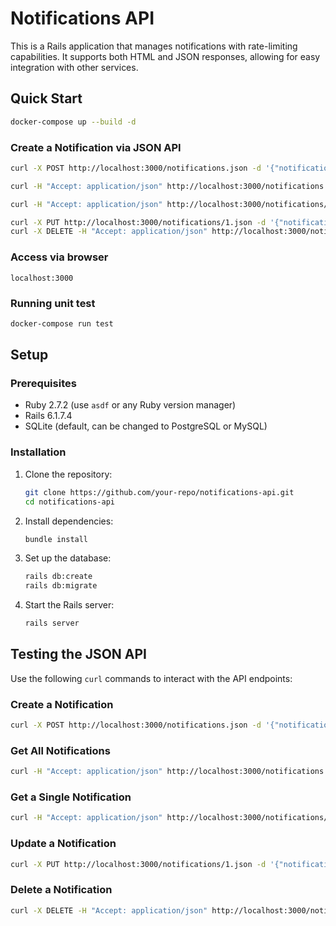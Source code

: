 # Notifications API

This is a Rails application that manages notifications with rate-limiting capabilities. It supports both HTML and JSON responses, allowing for easy integration with other services.

## Quick Start

```sh
docker-compose up --build -d
```
### Create a Notification via JSON API

```bash
curl -X POST http://localhost:3000/notifications.json -d '{"notification": {"recipient":"user@example.com", "notification_type":"status", "body":"This is a test notification."}}' -H "Content-Type: application/json" -H "Accept: application/json"

curl -H "Accept: application/json" http://localhost:3000/notifications.json

curl -H "Accept: application/json" http://localhost:3000/notifications/1.json

curl -X PUT http://localhost:3000/notifications/1.json -d '{"notification": {"body":"Updated body text"}}' -H "Content-Type: application/json" -H "Accept: application/json"
curl -X DELETE -H "Accept: application/json" http://localhost:3000/notifications/1.json
```
### Access via browser

`localhost:3000`

### Running unit test
```sh
docker-compose run test
```


## Setup

### Prerequisites

- Ruby 2.7.2 (use `asdf` or any Ruby version manager)
- Rails 6.1.7.4
- SQLite (default, can be changed to PostgreSQL or MySQL)

### Installation

1. Clone the repository:

   ```bash
   git clone https://github.com/your-repo/notifications-api.git
   cd notifications-api
   ```

2. Install dependencies:

   ```bash
   bundle install
   ```

3. Set up the database:

   ```bash
   rails db:create
   rails db:migrate
   ```

4. Start the Rails server:

   ```bash
   rails server
   ```

## Testing the JSON API

Use the following `curl` commands to interact with the API endpoints:

### Create a Notification

```bash
curl -X POST http://localhost:3000/notifications.json -d '{"notification": {"recipient":"user@example.com", "notification_type":"status", "body":"This is a test notification."}}' -H "Content-Type: application/json" -H "Accept: application/json"
```

### Get All Notifications

```bash
curl -H "Accept: application/json" http://localhost:3000/notifications.json
```

### Get a Single Notification

```bash
curl -H "Accept: application/json" http://localhost:3000/notifications/1.json
```

### Update a Notification

```bash
curl -X PUT http://localhost:3000/notifications/1.json -d '{"notification": {"body":"Updated body text"}}' -H "Content-Type: application/json" -H "Accept: application/json"
```

### Delete a Notification

```bash
curl -X DELETE -H "Accept: application/json" http://localhost:3000/notifications/1.json
```



